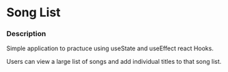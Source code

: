 # Song List

### Description
Simple application to practuce using useState and useEffect react Hooks. 

Users can view a large list of songs and add individual titles to that song list.